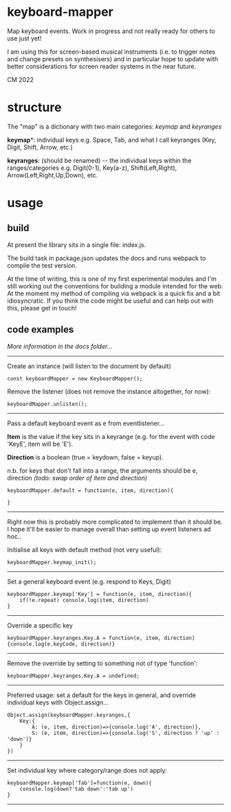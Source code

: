 # keyboard-mapper
 Map keyboard events. Work in progress and not really ready for others to use just yet!
 
 I am using this for screen-based musical instruments (i.e. to trigger notes and change presets on synthesisers) and in particular hope to update with better considerations for screen reader systems in the near future.

 CM 2022

# structure

The "map" is a dictionary with two main categories: *keymap* and *keyranges*

**keymap***: individual keys e.g. Space, Tab, and what I call keyranges (Key, Digit, Shift, Arrow, etc.)

**keyranges**: (should be renamed) -- the individual keys within the ranges/categories e.g. Digit(0-1), Key(a-z), Shift(Left,Right), Arrow(Left,Right,Up,Down), etc.

# usage

## build
At present the library sits in a single file: index.js.

The build task in package.json updates the docs and runs webpack to compile the test version.

At the time of writing, this is one of my first experimental modules and I'm still working out the conventions for building a module intended for the web.  At the moment my method of compiling via webpack is a quick fix and a bit idiosyncratic. If you think the code might be useful and can help out with this, please get in touch!


## code examples

*More information in the docs folder...*

---

Create an instance (will listen to the document by default)
```
const keyboardMapper = new KeyboardMapper();

```

Remove the listener (does not remove the instance altogether, for now):
```
keyboardMapper.unlisten();
```
---

Pass a default keyboard event as e from eventlistener...  

**Item** is the value if the key sits in a keyrange (e.g. for the event with code 'KeyE', item will be 'E'). 

**Direction** is a boolean (true = keydown, false = keyup).

n.b. for keys that don't fall into a range, the arguments should be e, direction *(todo: swap order of item and direction)*
```
keyboardMapper.default = function(e, item, direction){

}
```

---

Right now this is probably more complicated to implement than it should be.
I hope it'll be easier to manage overall than setting up event listeners ad hoc..



Initialise all keys with default method (not very useful):
```
keyboardMapper.keymap_init();
```

---

Set a general keyboard event (e.g. respond to Keys, Digit)
```
keyboardMapper.keymap['Key'] = function(e, item, direction){
    if(!e.repeat) console.log(item, direction)
}
```

---

Override a specific key
```
keyboardMapper.keyranges.Key.A = function(e, item, direction){console.log(e.keyCode, direction)}
```

---

Remove the override by setting to something not of type 'function':
```
keyboardMapper.keyranges.Key.A = undefined;
```

---

Preferred usage: set a default for the keys in general, and override individual keys with Object.assign...
```
Object.assign(keyboardMapper.keyranges,{
    Key:{
        A: (e, item, direction)=>{console.log('A', direction)},
        S: (e, item, direction)=>{console.log('S', direction ? 'up' : 'down')}
    }
})

```

---

Set individual key where category/range does not apply:
```
keyboardMapper.keymap['Tab']=function(e, down){
    console.log(down?'tab down':'tab up')
}
```

---
